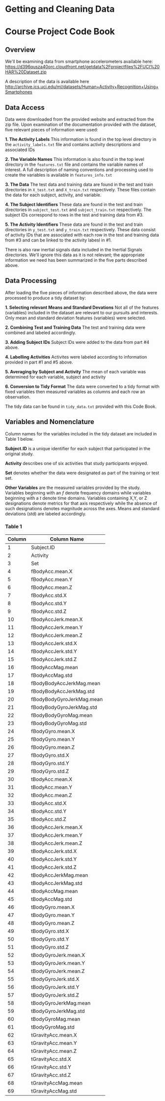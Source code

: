 # Getting and Cleaning Data 
# Course Project Code Book

## Overview
We'll be examining data from smartphone accelerometers available here: <https://d396qusza40orc.cloudfront.net/getdata%2Fprojectfiles%2FUCI%20HAR%20Dataset.zip>

A description of the data is available here <http://archive.ics.uci.edu/ml/datasets/Human+Activity+Recognition+Using+Smartphones>


## Data Access

Data were downloaded from the provided website and extracted from the zip file.  Upon examination of the documentation provided with the dataset, five relevant pieces of information were used:

**1. The Activity Labels** 
This information is found in the top level directory in the `activity_labels.txt` file and contains activity descriptions and associated IDs

**2. The Variable Names** 
This information is also found in the top level directory in the `features.txt` file and contains the variable names of interest.  A full description of naming conventions and processing used to create the variables is available in `features_info.txt`

**3.  The Data** 
The test data and training data are found in the test and train directories in `X_test.txt` and `X_train.txt` respectively.  These files contain the data for each subject, activity, and variable.  

**4. The Subject Identifiers**
These data are found in the test and train directories in `subject_test.txt` and `subject_train.txt` respectively.  The subject IDs correspond to rows in the test and training data from #3.  

**5. The Activity Identifiers**
These data are found in the test and train directories in `y_test.txt` and `y_train.txt` respectively.  These data consist of activity IDs that are associated with each row in the test and training data from #3 and can be linked to the activity labesl in #1.  


There is also raw inertial signals data included in the Inertial Signals directories.  We'll ignore this data as it is not relevant; the appropriate information we need has been summarized in the five parts described above.  

## Data Processing
After loading the five pieces of information described above, the data were processed to produce a tidy dataset by:

**1. Selecting relevant Means and Standard Devations**
Not all of the features (variables) included in the dataset are relevant to our pursuits and interests.  Only mean and standard deviation features (variables) were selected.  

**2. Combining Test and Training Data**
The test and training data were combined and labeled accordingly.  

**3.  Adding Subject IDs**
Subject IDs were added to the data from part #4 above.  

**4. Labelling Activities**
Activites were labeled according to information provided in part #1 and #5 above.  

**5. Averaging by Subject and Activity**
The mean of each variable was determined for each variable, subject and activity

**6. Conversion to Tidy Format**
The data were converted to a tidy format with fixed variables then measured variables as columns and each row an observation.  

The tidy data can be found in `tidy_data.txt` provided with this Code Book.  

## Variables and Nomenclature

Column names for the variables included in the tidy dataset are included in Table 1 below.  

**Subject.ID** is a unique identifier for each subject that participated in the original study.  

**Activity** describes one of six activities that study participants enjoyed.  

**Set** denotes whether the data were designated as part of the training or test set.  

**Other Variables** are the measured variables provided by the study.  Variables beginning with an *f* denote frequency domains while variables beginning with a *t* denote time domains.  Variables containing X,Y, or Z designations denote metrics for that axis respectively while the absence of such designations denotes magnitude across the axes.  Means and standard deviations (std) are labeled accordingly.  


### Table 1
|Column |    Column Name         |
|----|---------------------------|
| 1  | Subject.ID                |
| 2  | Activity                  |
| 3  | Set                       |
| 4  | fBodyAcc.mean.X           |
| 5  | fBodyAcc.mean.Y           |
| 6  | fBodyAcc.mean.Z           |
| 7  | fBodyAcc.std.X            |
| 8  | fBodyAcc.std.Y            |
| 9  | fBodyAcc.std.Z            |
| 10 | fBodyAccJerk.mean.X       |
| 11 | fBodyAccJerk.mean.Y       |
| 12 | fBodyAccJerk.mean.Z       |
| 13 | fBodyAccJerk.std.X        |
| 14 | fBodyAccJerk.std.Y        |
| 15 | fBodyAccJerk.std.Z        |
| 16 | fBodyAccMag.mean          |
| 17 | fBodyAccMag.std           |
| 18 | fBodyBodyAccJerkMag.mean  |
| 19 | fBodyBodyAccJerkMag.std   |
| 20 | fBodyBodyGyroJerkMag.mean |
| 21 | fBodyBodyGyroJerkMag.std  |
| 22 | fBodyBodyGyroMag.mean     |
| 23 | fBodyBodyGyroMag.std      |
| 24 | fBodyGyro.mean.X          |
| 25 | fBodyGyro.mean.Y          |
| 26 | fBodyGyro.mean.Z          |
| 27 | fBodyGyro.std.X           |
| 28 | fBodyGyro.std.Y           |
| 29 | fBodyGyro.std.Z           |
| 30 | tBodyAcc.mean.X           |
| 31 | tBodyAcc.mean.Y           |
| 32 | tBodyAcc.mean.Z           |
| 33 | tBodyAcc.std.X            |
| 34 | tBodyAcc.std.Y            |
| 35 | tBodyAcc.std.Z            |
| 36 | tBodyAccJerk.mean.X       |
| 37 | tBodyAccJerk.mean.Y       |
| 38 | tBodyAccJerk.mean.Z       |
| 39 | tBodyAccJerk.std.X        |
| 40 | tBodyAccJerk.std.Y        |
| 41 | tBodyAccJerk.std.Z        |
| 42 | tBodyAccJerkMag.mean      |
| 43 | tBodyAccJerkMag.std       |
| 44 | tBodyAccMag.mean          |
| 45 | tBodyAccMag.std           |
| 46 | tBodyGyro.mean.X          |
| 47 | tBodyGyro.mean.Y          |
| 48 | tBodyGyro.mean.Z          |
| 49 | tBodyGyro.std.X           |
| 50 | tBodyGyro.std.Y           |
| 51 | tBodyGyro.std.Z           |
| 52 | tBodyGyroJerk.mean.X      |
| 53 | tBodyGyroJerk.mean.Y      |
| 54 | tBodyGyroJerk.mean.Z      |
| 55 | tBodyGyroJerk.std.X       |
| 56 | tBodyGyroJerk.std.Y       |
| 57 | tBodyGyroJerk.std.Z       |
| 58 | tBodyGyroJerkMag.mean     |
| 59 | tBodyGyroJerkMag.std      |
| 60 | tBodyGyroMag.mean         |
| 61 | tBodyGyroMag.std          |
| 62 | tGravityAcc.mean.X        |
| 63 | tGravityAcc.mean.Y        |
| 64 | tGravityAcc.mean.Z        |
| 65 | tGravityAcc.std.X         |
| 66 | tGravityAcc.std.Y         |
| 67 | tGravityAcc.std.Z         |
| 68 | tGravityAccMag.mean       |
| 69 | tGravityAccMag.std        |
